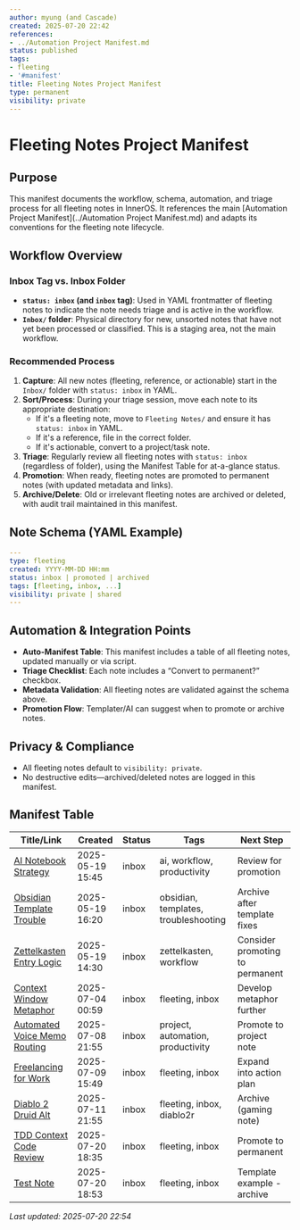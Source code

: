 ```yaml
---
author: myung (and Cascade)
created: 2025-07-20 22:42
references:
- ../Automation Project Manifest.md
status: published
tags:
- fleeting
- '#manifest'
title: Fleeting Notes Project Manifest
type: permanent
visibility: private
---
```


# Fleeting Notes Project Manifest

## Purpose
This manifest documents the workflow, schema, automation, and triage process for all fleeting notes in InnerOS. It references the main [Automation Project Manifest](../Automation Project Manifest.md) and adapts its conventions for the fleeting note lifecycle.

## Workflow Overview

### Inbox Tag vs. Inbox Folder
- **`status: inbox` (and `inbox` tag)**: Used in YAML frontmatter of fleeting notes to indicate the note needs triage and is active in the workflow.
- **`Inbox/` folder**: Physical directory for new, unsorted notes that have not yet been processed or classified. This is a staging area, not the main workflow.

### Recommended Process
1. **Capture**: All new notes (fleeting, reference, or actionable) start in the `Inbox/` folder with `status: inbox` in YAML.
2. **Sort/Process**: During your triage session, move each note to its appropriate destination:
   - If it's a fleeting note, move to `Fleeting Notes/` and ensure it has `status: inbox` in YAML.
   - If it's a reference, file in the correct folder.
   - If it's actionable, convert to a project/task note.
3. **Triage**: Regularly review all fleeting notes with `status: inbox` (regardless of folder), using the Manifest Table for at-a-glance status.
4. **Promotion**: When ready, fleeting notes are promoted to permanent notes (with updated metadata and links).
5. **Archive/Delete**: Old or irrelevant fleeting notes are archived or deleted, with audit trail maintained in this manifest.

## Note Schema (YAML Example)
```yaml
---
type: fleeting
created: YYYY-MM-DD HH:mm
status: inbox | promoted | archived
tags: [fleeting, inbox, ...]
visibility: private | shared
---
```

## Automation & Integration Points
- **Auto-Manifest Table**: This manifest includes a table of all fleeting notes, updated manually or via script.
- **Triage Checklist**: Each note includes a “Convert to permanent?” checkbox.
- **Metadata Validation**: All fleeting notes are validated against the schema above.
- **Promotion Flow**: Templater/AI can suggest when to promote or archive notes.

## Privacy & Compliance
- All fleeting notes default to `visibility: private`.
- No destructive edits—archived/deleted notes are logged in this manifest.

## Manifest Table

| Title/Link | Created | Status | Tags | Next Step |
|------------|---------|--------|------|-----------|
| [AI Notebook Strategy](fleeting-2025-05-19-ai-notebook-strategy.md) | 2025-05-19 15:45 | inbox | ai, workflow, productivity | Review for promotion |
| [Obsidian Template Trouble](fleeting-2025-05-19-obsidian-template-trouble.md) | 2025-05-19 16:20 | inbox | obsidian, templates, troubleshooting | Archive after template fixes |
| [Zettelkasten Entry Logic](fleeting-2025-05-19-zettelkasten-entry-logic.md) | 2025-05-19 14:30 | inbox | zettelkasten, workflow | Consider promoting to permanent |
| [Context Window Metaphor](fleeting-2025-07-04-context-window-metaphor-printing-paper.md) | 2025-07-04 00:59 | inbox | fleeting, inbox | Develop metaphor further |
| [Automated Voice Memo Routing](Automated%20Voice%20Memo%20Routing%20for%20Group%20or%20Person%20Comms.md) | 2025-07-08 21:55 | inbox | project, automation, productivity | Promote to project note |
| [Freelancing for Work](fleeting-2025-07-09-freelancing-for-work.md) | 2025-07-09 15:49 | inbox | fleeting, inbox | Expand into action plan |
| [Diablo 2 Druid Alt](fleeting-2025-07-11-diablo-2-druid-alt.md) | 2025-07-11 21:55 | inbox | fleeting, inbox, diablo2r | Archive (gaming note) |
| [TDD Context Code Review](fleeting-2025-07-20-tdd-context-code-review-step.md) | 2025-07-20 18:35 | inbox | fleeting, inbox | Promote to permanent |
| [Test Note](fleeting-2025-07-20-test.md) | 2025-07-20 18:53 | inbox | fleeting, inbox | Template example - archive |

*Last updated: 2025-07-20 22:54*
